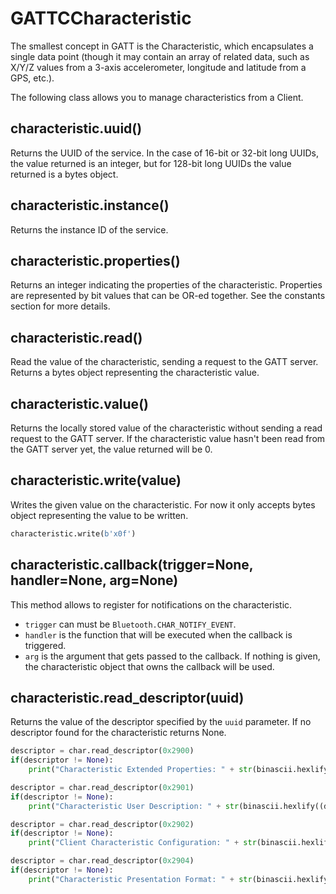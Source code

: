 # GATTCCharacteristic

The smallest concept in GATT is the Characteristic, which encapsulates a single data point \(though it may contain an array of related data, such as X/Y/Z values from a 3-axis accelerometer, longitude and latitude from a GPS, etc.\).

The following class allows you to manage characteristics from a Client.

## characteristic.uuid\(\)

Returns the UUID of the service. In the case of 16-bit or 32-bit long UUIDs, the value returned is an integer, but for 128-bit long UUIDs the value returned is a bytes object.

## characteristic.instance\(\)

Returns the instance ID of the service.

## characteristic.properties\(\)

Returns an integer indicating the properties of the characteristic. Properties are represented by bit values that can be OR-ed together. See the constants section for more details.

## characteristic.read\(\)

Read the value of the characteristic, sending a request to the GATT server. Returns a bytes object representing the characteristic value.

## characteristic.value\(\)

Returns the locally stored value of the characteristic without sending a read request to the GATT server. If the characteristic value hasn't been read from the GATT server yet, the value returned will be 0.

## characteristic.write\(value\)

Writes the given value on the characteristic. For now it only accepts bytes object representing the value to be written.

```python
characteristic.write(b'x0f')
```

## characteristic.callback\(trigger=None, handler=None, arg=None\)

This method allows to register for notifications on the characteristic.

* `trigger` can must be `Bluetooth.CHAR_NOTIFY_EVENT`.
* `handler` is the function that will be executed when the callback is triggered.
* `arg` is the argument that gets passed to the callback. If nothing is given, the characteristic object that owns the callback will be used.

## characteristic.read\_descriptor\(uuid\)

Returns the value of the descriptor specified by the `uuid` parameter. If no descriptor found for the characteristic returns None.

```python
descriptor = char.read_descriptor(0x2900)
if(descriptor != None):
    print("Characteristic Extended Properties: " + str(binascii.hexlify((descriptor))))

descriptor = char.read_descriptor(0x2901)
if(descriptor != None):
    print("Characteristic User Description: " + str(binascii.hexlify((descriptor))))

descriptor = char.read_descriptor(0x2902)
if(descriptor != None):
    print("Client Characteristic Configuration: " + str(binascii.hexlify((descriptor))))

descriptor = char.read_descriptor(0x2904)
if(descriptor != None):
    print("Characteristic Presentation Format: " + str(binascii.hexlify((descriptor))))
```

